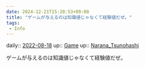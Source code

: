 ```yaml
---
date: 2024-12-21T15:20:53+09:00
title: "ゲームが与えるのは知識値じゃなくて経験値だぜ。"
tags:
 - Info
---
```


daily:: [2022-08-18](Daily_Note/2022-08-18.md)
up:: [Game](../Bar/Novel/Topics/Game.md)
up:: [Narana_Tsunohashi](../Bar/Novel/Nacaria/Narana_Tsunohashi.md)

ゲームが与えるのは知識値じゃなくて経験値だぜ。